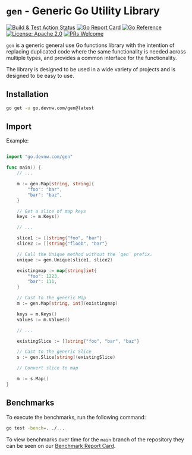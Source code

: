 # `gen` - Generic Go Utility Library

[![Build & Test Action Status](https://github.com/devnw/gen/actions/workflows/build.yml/badge.svg)](https://github.com/devnw/gen/actions)
[![Go Report Card](https://goreportcard.com/badge/go.devnw.com/gen)](https://goreportcard.com/report/go.devnw.com/gen)
[![Go Reference](https://pkg.go.dev/badge/go.devnw.com/gen.svg)](https://pkg.go.dev/go.devnw.com/gen)
[![License: Apache 2.0](https://img.shields.io/badge/license-Apache-blue.svg)](https://opensource.org/licenses/Apache-2.0)
[![PRs Welcome](https://img.shields.io/badge/PRs-welcome-brightgreen.svg)](http://makeapullrequest.com)

`gen` is a generic general use Go functions library with the intention of
replacing duplicated code where the same functionality is needed across multiple
types, and provides a common interface for the functionality.

The library is designed to be used in a wide variety of projects and is
designed to be easy to use.

## Installation

```bash
go get -u go.devnw.com/gen@latest
```

## Import

Example:

```go

import "go.devnw.com/gen"

func main() {
    // ...

    m := gen.Map[string, string]{
        "foo": "bar",
        "bar": "baz",
    }

    // Get a slice of map keys
    keys := m.Keys()

    // ...

    slice1 := []string{"foo", "bar"}
    slice2 := []string{"floob", "bar"}

    // Call the Unique method without the `gen` prefix.
    unique := gen.Unique(slice1, slice2)

    existingmap := map[string]int{
        "foo": 1223,
        "bar": 111,
    }

    // Cast to the generic Map
    m := gen.Map[string, int](existingmap)

    keys = m.Keys()
    values := m.Values()

    // ...

    existingSlice := []string{"foo", "bar", "baz"}

    // Cast to the generic Slice
    s := gen.Slice[string](existingSlice)

    // Convert slice to map

    m := s.Map()
}

```

## Benchmarks

To execute the benchmarks, run the following command:

```bash
go test -bench=. ./...
```

To view benchmarks over time for the `main` branch of the repository they can
be seen on our [Benchmark Report Card].

[Benchmark Report Card]: https://devnw.github.io/gen/dev/bench/
